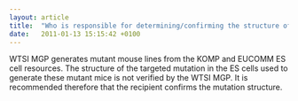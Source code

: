 ```yaml
---
layout: article
title:  "Who is responsible for determining/confirming the structure of the mutation for MGP alleles?"
date:   2011-01-13 15:15:42 +0100
---
```


WTSI MGP generates mutant mouse lines from the KOMP and EUCOMM ES cell resources. The structure of the targeted mutation in the ES cells used to generate these mutant mice is not verified by the WTSI MGP. It is recommended therefore that the recipient confirms the mutation structure.